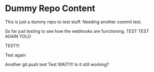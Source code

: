 # Dummy Repo Content
This is just a dummy repo to test stuff. Needing another commit test.

So far just testing to see how the webhooks are functioning.
TEST
TEST AGAIN
YOLO

TEST!!!

Test again

Another git.push test
Test
WAIT!!!!
Is it still working?
